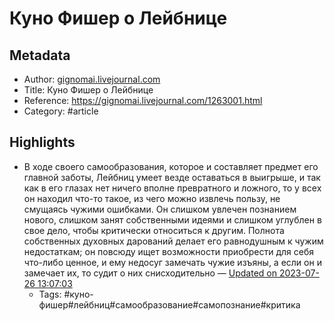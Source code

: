 # Куно Фишер о Лейбнице

## Metadata
- Author: [gignomai.livejournal.com]()
- Title: Куно Фишер о Лейбнице
- Reference: https://gignomai.livejournal.com/1263001.html
- Category: #article

## Highlights
- В ходе своего самообразования, которое и составляет предмет его главной заботы, Лейбниц умеет везде оставаться в выигрыше, и так как в его глазах нет ничего вполне превратного и ложного, то у всех он находил что-то такое, из чего можно извлечь пользу, не смущаясь чужими ошибками. Он слишком увлечен познанием нового, слишком занят собственными идеями и слишком углублен в свое дело, чтобы критически относиться к другим. Полнота собственных духовных дарований делает его равнодушным к чужим недостаткам; он повсюду ищет возможности приобрести для себя что-либо ценное, и ему недосуг замечать чужие изъяны, а если он и замечает их, то судит о них снисходительно — [Updated on 2023-07-26 13:07:03](https://hyp.is/KxHb0CucEe6l6-P6JoT0PA/gignomai.livejournal.com/1263001.html)
   - Tags: #куно-фишер#лейбниц#самообразование#самопознание#критика

